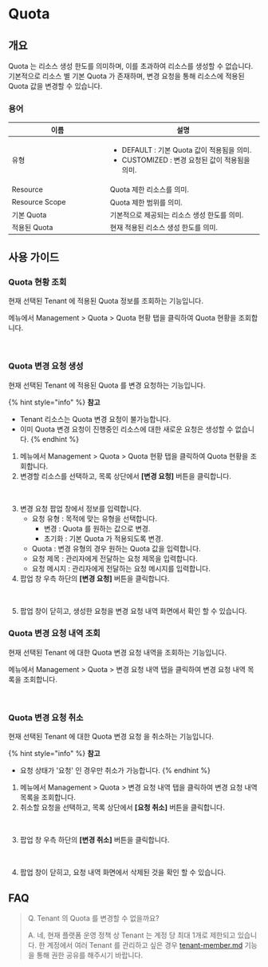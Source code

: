 # Quota

## 개요

Quota 는 리소스 생성 한도를 의미하며, 이를 초과하여 리소스를 생성할 수 없습니다. 기본적으로 리소스 별 기본 Quota 가 존재하며, 변경 요청을 통해 리소스에 적용된 Quota 값을 변경할 수 있습니다.

### 용어

<table><thead><tr><th width="183">이름</th><th>설명</th></tr></thead><tbody><tr><td>유형</td><td><ul><li>DEFAULT : 기본 Quota 값이 적용됨을 의미.</li><li>CUSTOMIZED : 변경 요청된 값이 적용됨을 의미.</li></ul></td></tr><tr><td>Resource</td><td>Quota 제한 리소스를 의미.</td></tr><tr><td>Resource Scope</td><td>Quota 제한 범위를 의미.</td></tr><tr><td>기본 Quota</td><td>기본적으로 제공되는 리소스 생성 한도를 의미.</td></tr><tr><td>적용된 Quota</td><td>현재 적용된 리소스 생성 한도를 의미.</td></tr></tbody></table>



## 사용 가이드

### Quota 현황 조회

현재 선택된 Tenant 에 적용된 Quota 정보를 조회하는 기능입니다.

메뉴에서 Management > Quota > Quota 현황 탭을 클릭하여 Quota 현황을 조회합니다.

<figure><img src="../.gitbook/assets/스크린샷 2024-01-31 오후 1.36.25.png" alt=""><figcaption></figcaption></figure>

### Quota 변경 요청 생성

현재 선택된 Tenant 에 적용된 Quota 를 변경 요청하는 기능입니다.

{% hint style="info" %}
**참고**

* Tenant 리소스는 Quota 변경 요청이 불가능합니다.
* 이미 Quota 변경 요청이 진행중인 리소스에 대한 새로운 요청은 생성할 수 없습니다.
{% endhint %}

1. 메뉴에서 Management > Quota > Quota 현황 탭을 클릭하여 Quota 현황을 조회합니다.
2. 변경할 리소스를 선택하고, 목록 상단에서 **\[변경 요청]** 버튼을 클릭합니다.

<figure><img src="../.gitbook/assets/스크린샷 2024-01-31 오후 1.36.58.png" alt=""><figcaption></figcaption></figure>

3. 변경 요청 팝업 창에서 정보를 입력합니다.
   * 요청 유형 : 목적에 맞는 유형을 선택합니다.
     * 변경 : Quota 를 원하는 값으로 변경.
     * 초기화 : 기본 Quota 가 적용되도록 변경.
   * Quota : 변경 유형의 경우 원하는 Quota 값을 입력합니다.
   * 요청 제목 : 관리자에게 전달하는 요청 제목을 입력합니다.
   * 요청 메시지 : 관리자에게 전달하는 요청 메시지를 입력합니다.
4. 팝업 창 우측 하단의 **\[변경 요청]** 버튼을 클릭합니다.

<figure><img src="../.gitbook/assets/스크린샷 2024-01-31 오후 1.37.21.png" alt=""><figcaption></figcaption></figure>

5. 팝업 창이 닫히고, 생성한 요청을 변경 요청 내역 화면에서 확인 할 수 있습니다.

### Quota 변경 요청 내역 조회

현재 선택된 Tenant 에 대한 Quota 변경 요청 내역을 조회하는 기능입니다.

메뉴에서 Management > Quota > 변경 요청 내역 탭을 클릭하여 변경 요청 내역 목록을 조회합니다.

<figure><img src="../.gitbook/assets/스크린샷 2024-01-31 오후 1.37.52.png" alt=""><figcaption></figcaption></figure>

### Quota 변경 요청 취소

현재 선택된 Tenant 에 대한 Quota 변경 요청 을 취소하는 기능입니다.

{% hint style="info" %}
**참고**

* 요청 상태가 '요청' 인 경우만 취소가 가능합니다.
{% endhint %}

1. 메뉴에서 Management > Quota > 변경 요청 내역 탭을 클릭하여 변경 요청 내역 목록을 조회합니다.
2. 취소할 요청을 선택하고, 목록 상단에서 **\[요청 취소]** 버튼을 클릭합니다.

<figure><img src="../.gitbook/assets/스크린샷 2024-01-31 오후 1.38.09.png" alt=""><figcaption></figcaption></figure>

3. 팝업 창 우측 하단의 **\[변경 취소]** 버튼을 클릭합니다.

<figure><img src="../.gitbook/assets/스크린샷 2024-01-31 오후 1.38.19.png" alt=""><figcaption></figcaption></figure>

4. 팝업 창이 닫히고, 요청 내역 화면에서 삭제된 것을 확인 할 수 있습니다.

## FAQ

> Q. Tenant 의 Quota 를 변경할 수 없을까요?
>
> A. 네, 현재 플랫폼 운영 정책 상 Tenant 는 계정 당 최대 1개로 제한되고 있습니다. 한 계정에서 여러 Tenant 를 관리하고 싶은 경우 [tenant-member.md](../tenant-member.md "mention") 기능을 통해 권한 공유를 해주시기 바랍니다.
